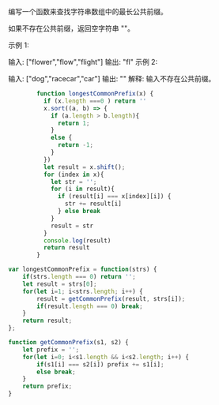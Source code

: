 编写一个函数来查找字符串数组中的最长公共前缀。

如果不存在公共前缀，返回空字符串 ""。

示例 1:

输入: ["flower","flow","flight"]
输出: "fl"
示例 2:

输入: ["dog","racecar","car"]
输出: ""
解释: 输入不存在公共前缀。


```javascript
        function longestCommonPrefix(x) {
          if (x.length ===0 ) return ''
          x.sort((a, b) => {
            if (a.length > b.length){
              return 1;
            }
            else {
              return -1;
            }
          })
          let result = x.shift();
          for (index in x){
            let str = '';
            for (i in result){
              if (result[i] === x[index][i]) {
                str += result[i]
              } else break
            }
            result = str
          }
          console.log(result)
          return result
        }
```


```javascript
var longestCommonPrefix = function(strs) {
    if(strs.length === 0) return '';
    let result = strs[0];
    for(let i=1; i<strs.length; i++) {
        result = getCommonPrefix(result, strs[i]);
        if(result.length === 0) break;
    }
    return result;
};

function getCommonPrefix(s1, s2) {
    let prefix = '';
    for(let i=0; i<s1.length && i<s2.length; i++) {
        if(s1[i] === s2[i]) prefix += s1[i];
        else break;
    }
    return prefix;
}
```
